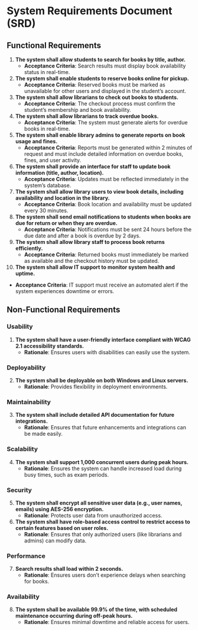 # System Requirements Document (SRD)

## Functional Requirements
1. **The system shall allow students to search for books by title, author.**
    - **Acceptance Criteria**: Search results must display book availability status in real-time.
2. **The system shall enable students to reserve books online for pickup.**
    - **Acceptance Criteria**: Reserved books must be marked as unavailable for other users and displayed in the student’s account.
3. **The system shall allow librarians to check out books to students.**
    - **Acceptance Criteria**: The checkout process must confirm the student’s membership and book availability.
4. **The system shall allow librarians to track overdue books.**
    - **Acceptance Criteria**: The system must generate alerts for overdue books in real-time.
5. **The system shall enable library admins to generate reports on book usage and fines.**
    - **Acceptance Criteria**: Reports must be generated within 2 minutes of request and must include detailed information on overdue books, fines, and user activity.
6. **The system shall provide an interface for staff to update book information (title, author, location).**
    - **Acceptance Criteria**: Updates must be reflected immediately in the system’s database.
7. **The system shall allow library users to view book details, including availability and location in the library.**
    - **Acceptance Criteria**: Book location and availability must be updated every 30 minutes.
8. **The system shall send email notifications to students when books are due for return or when they are overdue.**
    - **Acceptance Criteria**: Notifications must be sent 24 hours before the due date and after a book is overdue by 2 days.
9. **The system shall allow library staff to process book returns efficiently.**
    - **Acceptance Criteria**: Returned books must immediately be marked as available and the checkout history must be updated.
10. **The system shall allow IT support to monitor system health and uptime.**
- **Acceptance Criteria**: IT support must receive an automated alert if the system experiences downtime or errors.

## Non-Functional Requirements

### Usability
1. **The system shall have a user-friendly interface compliant with WCAG 2.1 accessibility standards.**
    - **Rationale**: Ensures users with disabilities can easily use the system.

### Deployability
2. **The system shall be deployable on both Windows and Linux servers.**
    - **Rationale**: Provides flexibility in deployment environments.

### Maintainability
3. **The system shall include detailed API documentation for future integrations.**
    - **Rationale**: Ensures that future enhancements and integrations can be made easily.

### Scalability
4. **The system shall support 1,000 concurrent users during peak hours.**
    - **Rationale**: Ensures the system can handle increased load during busy times, such as exam periods.

### Security
5. **The system shall encrypt all sensitive user data (e.g., user names, emails) using AES-256 encryption.**
    - **Rationale**: Protects user data from unauthorized access.
6. **The system shall have role-based access control to restrict access to certain features based on user roles.**
    - **Rationale**: Ensures that only authorized users (like librarians and admins) can modify data.

### Performance
7. **Search results shall load within 2 seconds.**
    - **Rationale**: Ensures users don’t experience delays when searching for books.

### Availability
8. **The system shall be available 99.9% of the time, with scheduled maintenance occurring during off-peak hours.**
    - **Rationale**: Ensures minimal downtime and reliable access for users.
